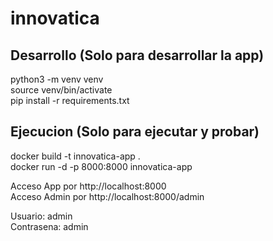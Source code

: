 # innovatica

## Desarrollo (Solo para desarrollar la app)

python3 -m venv venv  
source venv/bin/activate  
pip install -r requirements.txt

## Ejecucion (Solo para ejecutar y probar)

docker build -t innovatica-app .  
docker run -d -p 8000:8000 innovatica-app

Acceso App por http://localhost:8000  
Acceso Admin por http://localhost:8000/admin

Usuario: admin  
Contrasena: admin
